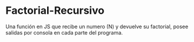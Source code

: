 # Factorial-Recursivo
Una función en JS que recibe un numero (N) y devuelve su factorial, posee salidas por consola en cada parte del programa.
